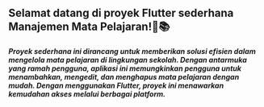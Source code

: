 <h2>Selamat datang di proyek Flutter sederhana Manajemen Mata Pelajaran!🏫📚 </h2>
<h5>Proyek sederhana ini dirancang untuk memberikan solusi efisien dalam mengelola mata pelajaran di lingkungan sekolah. Dengan antarmuka yang ramah pengguna, aplikasi ini memungkinkan pengguna untuk menambahkan, mengedit, dan menghapus mata pelajaran dengan mudah. Dengan menggunakan Flutter, proyek ini menawarkan kemudahan akses melalui berbagai platform.</h5>
